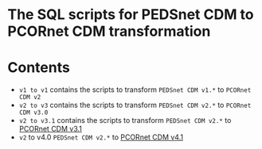 # The SQL scripts for PEDSnet CDM to PCORnet CDM transformation

# Contents
- `v1 to v1` contains the scripts to transform `PEDSnet CDM v1.*` to `PCORnet CDM v2` 
- `v2 to v3` contains the scripts to transform `PEDSnet CDM v2.*` to `PCORnet CDM v3.0` 
- `v2 to v3.1` contains the scripts to transform `PEDSnet CDM v2.*` to [PCORnet CDM v3.1](http://pcornet.org/wp-content/uploads/2016/11/2016-11-15-PCORnet-Common-Data-Model-v3.1_Specification.pdf)
- `v2` to v4.0 `PEDSnet CDM v2.*` to [PCORnet CDM v4.1](http://www.pcornet.org/wp-content/uploads/2018/01/PCORnet-Common-Data-Model-v4.0_Specification.pdf)
